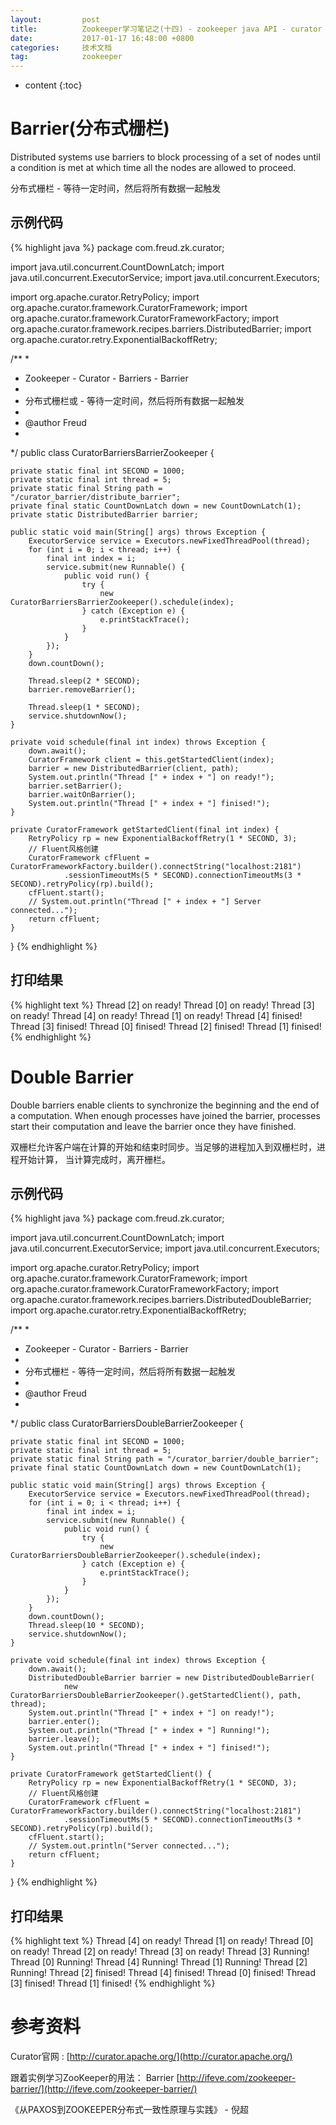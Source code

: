 ```yaml
---
layout:			post
title:			Zookeeper学习笔记之(十四) - zookeeper java API - curator - 06 - barrier
date:			2017-01-17 16:48:00 +0800
categories:		技术文档
tag:			zookeeper
---
```


* content
{:toc}


Barrier(分布式栅栏)
=====================

Distributed systems use barriers to block processing of a set of nodes until a condition is met at which time all the nodes are allowed to proceed.

分布式栅栏 - 等待一定时间，然后将所有数据一起触发

示例代码
---------------------

{% highlight java %}
package com.freud.zk.curator;

import java.util.concurrent.CountDownLatch;
import java.util.concurrent.ExecutorService;
import java.util.concurrent.Executors;

import org.apache.curator.RetryPolicy;
import org.apache.curator.framework.CuratorFramework;
import org.apache.curator.framework.CuratorFrameworkFactory;
import org.apache.curator.framework.recipes.barriers.DistributedBarrier;
import org.apache.curator.retry.ExponentialBackoffRetry;

/**
 * 
 * Zookeeper - Curator - Barriers - Barrier
 * 
 * 分布式栅栏或 - 等待一定时间，然后将所有数据一起触发
 * 
 * @author Freud
 *
 */
public class CuratorBarriersBarrierZookeeper {

	private static final int SECOND = 1000;
	private static final int thread = 5;
	private static final String path = "/curator_barrier/distribute_barrier";
	private final static CountDownLatch down = new CountDownLatch(1);
	private static DistributedBarrier barrier;

	public static void main(String[] args) throws Exception {
		ExecutorService service = Executors.newFixedThreadPool(thread);
		for (int i = 0; i < thread; i++) {
			final int index = i;
			service.submit(new Runnable() {
				public void run() {
					try {
						new CuratorBarriersBarrierZookeeper().schedule(index);
					} catch (Exception e) {
						e.printStackTrace();
					}
				}
			});
		}
		down.countDown();

		Thread.sleep(2 * SECOND);
		barrier.removeBarrier();

		Thread.sleep(1 * SECOND);
		service.shutdownNow();
	}

	private void schedule(final int index) throws Exception {
		down.await();
		CuratorFramework client = this.getStartedClient(index);
		barrier = new DistributedBarrier(client, path);
		System.out.println("Thread [" + index + "] on ready!");
		barrier.setBarrier();
		barrier.waitOnBarrier();
		System.out.println("Thread [" + index + "] finised!");
	}

	private CuratorFramework getStartedClient(final int index) {
		RetryPolicy rp = new ExponentialBackoffRetry(1 * SECOND, 3);
		// Fluent风格创建
		CuratorFramework cfFluent = CuratorFrameworkFactory.builder().connectString("localhost:2181")
				.sessionTimeoutMs(5 * SECOND).connectionTimeoutMs(3 * SECOND).retryPolicy(rp).build();
		cfFluent.start();
		// System.out.println("Thread [" + index + "] Server connected...");
		return cfFluent;
	}
}
{% endhighlight %}

打印结果
---------------------

{% highlight text %}
Thread [2] on ready!
Thread [0] on ready!
Thread [3] on ready!
Thread [4] on ready!
Thread [1] on ready!
Thread [4] finised!
Thread [3] finised!
Thread [0] finised!
Thread [2] finised!
Thread [1] finised!
{% endhighlight %}


Double Barrier
=====================

Double barriers enable clients to synchronize the beginning and the end of a computation. When enough processes have joined the barrier, processes start their computation and leave the barrier once they have finished.

双栅栏允许客户端在计算的开始和结束时同步。当足够的进程加入到双栅栏时，进程开始计算， 当计算完成时，离开栅栏。 

示例代码
---------------------

{% highlight java %}
package com.freud.zk.curator;

import java.util.concurrent.CountDownLatch;
import java.util.concurrent.ExecutorService;
import java.util.concurrent.Executors;

import org.apache.curator.RetryPolicy;
import org.apache.curator.framework.CuratorFramework;
import org.apache.curator.framework.CuratorFrameworkFactory;
import org.apache.curator.framework.recipes.barriers.DistributedDoubleBarrier;
import org.apache.curator.retry.ExponentialBackoffRetry;

/**
 * 
 * Zookeeper - Curator - Barriers - Barrier
 * 
 * 分布式栅栏 - 等待一定时间，然后将所有数据一起触发
 * 
 * @author Freud
 *
 */
public class CuratorBarriersDoubleBarrierZookeeper {

	private static final int SECOND = 1000;
	private static final int thread = 5;
	private static final String path = "/curator_barrier/double_barrier";
	private final static CountDownLatch down = new CountDownLatch(1);

	public static void main(String[] args) throws Exception {
		ExecutorService service = Executors.newFixedThreadPool(thread);
		for (int i = 0; i < thread; i++) {
			final int index = i;
			service.submit(new Runnable() {
				public void run() {
					try {
						new CuratorBarriersDoubleBarrierZookeeper().schedule(index);
					} catch (Exception e) {
						e.printStackTrace();
					}
				}
			});
		}
		down.countDown();
		Thread.sleep(10 * SECOND);
		service.shutdownNow();
	}

	private void schedule(final int index) throws Exception {
		down.await();
		DistributedDoubleBarrier barrier = new DistributedDoubleBarrier(
				new CuratorBarriersDoubleBarrierZookeeper().getStartedClient(), path, thread);
		System.out.println("Thread [" + index + "] on ready!");
		barrier.enter();
		System.out.println("Thread [" + index + "] Running!");
		barrier.leave();
		System.out.println("Thread [" + index + "] finised!");
	}

	private CuratorFramework getStartedClient() {
		RetryPolicy rp = new ExponentialBackoffRetry(1 * SECOND, 3);
		// Fluent风格创建
		CuratorFramework cfFluent = CuratorFrameworkFactory.builder().connectString("localhost:2181")
				.sessionTimeoutMs(5 * SECOND).connectionTimeoutMs(3 * SECOND).retryPolicy(rp).build();
		cfFluent.start();
		// System.out.println("Server connected...");
		return cfFluent;
	}
}
{% endhighlight %}

打印结果
---------------------

{% highlight text %}
Thread [4] on ready!
Thread [1] on ready!
Thread [0] on ready!
Thread [2] on ready!
Thread [3] on ready!
Thread [3] Running!
Thread [0] Running!
Thread [4] Running!
Thread [1] Running!
Thread [2] Running!
Thread [2] finised!
Thread [4] finised!
Thread [0] finised!
Thread [3] finised!
Thread [1] finised!
{% endhighlight %}


参考资料
=====================

Curator官网 : [http://curator.apache.org/](http://curator.apache.org/)

跟着实例学习ZooKeeper的用法： Barrier [http://ifeve.com/zookeeper-barrier/](http://ifeve.com/zookeeper-barrier/)

《从PAXOS到ZOOKEEPER分布式一致性原理与实践》 - 倪超
